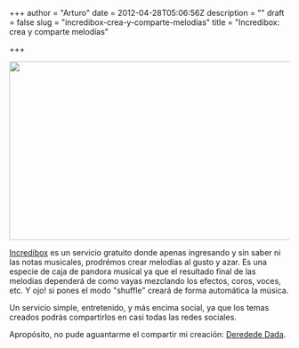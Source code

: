 +++
author = "Arturo"
date = 2012-04-28T05:06:56Z
description = ""
draft = false
slug = "incredibox-crea-y-comparte-melodias"
title = "Incredibox: crea y comparte melodías"

+++

<img class="aligncenter size-full wp-image-669" title="incredibox" src="http://geeksan.com/wp-content/uploads/2012/04/incredibox.jpg" alt="" width="640" height="321" />

<a href="http://www.incredibox.com/en/#/application">Incredibox</a> es un servicio gratuito donde apenas ingresando y sin saber ni las notas musicales, prodrémos crear melodías al gusto y azar. Es una especie de caja de pandora musical ya que el resultado final de las melodias dependerá de como vayas mezclando los efectos, coros, voces, etc. Y ojo! si pones el modo "shuffle" creará de forma automática la música.

Un servicio simple, entretenido, y más encima social, ya que los temas creados podrás compartirlos en casi todas las redes sociales.

Apropósito, no pude aguantarme el compartir mi creación: <a href="http://www.incredibox.com/?music=4F9B75BC94583">Deredede Dada</a>.